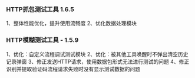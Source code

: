 
### HTTP抓包测试工具 1.6.5
1、整体性能优化，提升使用流畅度
2、优化数据处理模块

### HTTP模糊测试工具 - 1.5.9
1、优化：自定义流程调试测试模块
2、优化：被其他工具唤醒时不弹出清空历史记录弹窗
3、修正发送HTTP请求，使用数据包形式无法进行测试的问题
4、修正识别并提取验证码流程请求失败时没有显示测试数据的问题
